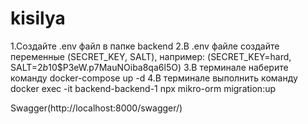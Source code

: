 # kisilya

1.Создайте .env файл в папке backend
2.В .env файле создайте переменные (SECRET_KEY, SALT), например: (SECRET_KEY=hard, SALT=$2b$10$P3eW.p7MauNOiba8qa6l5O)
3.В терминале наберите команду docker-compose up -d
4.В терминале выполнить команду docker exec -it backend-backend-1 npx mikro-orm migration:up

Swagger(http://localhost:8000/swagger/)
